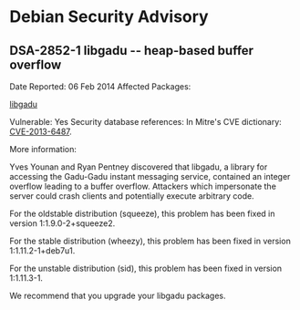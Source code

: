 
Debian Security Advisory
========================


DSA-2852-1 libgadu -- heap-based buffer overflow
------------------------------------------------



Date Reported:
06 Feb 2014
Affected Packages:

[libgadu](https://packages.debian.org/src:libgadu)

Vulnerable:
Yes
Security database references:
In Mitre's CVE dictionary: [CVE-2013-6487](https://security-tracker.debian.org/tracker/CVE-2013-6487).  

More information:

Yves Younan and Ryan Pentney discovered that libgadu, a library for
accessing the Gadu-Gadu instant messaging service, contained an
integer overflow leading to a buffer overflow. Attackers which
impersonate the server could crash clients and potentially execute
arbitrary code.


For the oldstable distribution (squeeze), this problem has been fixed
in version 1:1.9.0-2+squeeze2.


For the stable distribution (wheezy), this problem has been fixed in
version 1:1.11.2-1+deb7u1.


For the unstable distribution (sid), this problem has been fixed in
version 1:1.11.3-1.


We recommend that you upgrade your libgadu packages.





